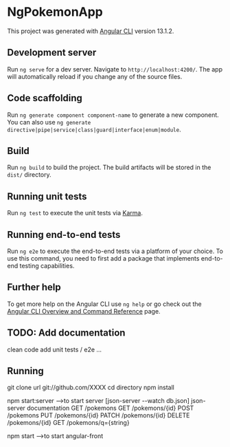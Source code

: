 # NgPokemonApp

This project was generated with [Angular CLI](https://github.com/angular/angular-cli) version 13.1.2.

## Development server

Run `ng serve` for a dev server. Navigate to `http://localhost:4200/`. The app will automatically reload if you change any of the source files.

## Code scaffolding

Run `ng generate component component-name` to generate a new component. You can also use `ng generate directive|pipe|service|class|guard|interface|enum|module`.

## Build

Run `ng build` to build the project. The build artifacts will be stored in the `dist/` directory.

## Running unit tests

Run `ng test` to execute the unit tests via [Karma](https://karma-runner.github.io).

## Running end-to-end tests

Run `ng e2e` to execute the end-to-end tests via a platform of your choice. To use this command, you need to first add a package that implements end-to-end testing capabilities.

## Further help

To get more help on the Angular CLI use `ng help` or go check out the [Angular CLI Overview and Command Reference](https://angular.io/cli) page.

## TODO: Add documentation

clean code
add unit tests / e2e
...

## Running

git clone url git://github.com/XXXX
cd directory
npm install

npm start:server -->to start server [json-server --watch db.json]
json-server documentation
GET /pokemons
GET /pokemons/{id}
POST /pokemons
PUT /pokemons/{id}
PATCH /pokemons/{id}
DELETE /pokemons/{id}
GET /pokemons/q={string}

npm start -->to start angular-front
